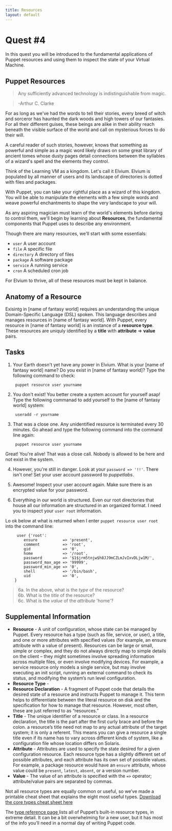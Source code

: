 ```yaml
---
title: Resources
layout: default
---
```


# Quest #4

In this quest you will be introduced to the fundamental applications of Puppet resources and using them to inspect the state of your Virtual Machine.

## Puppet Resources

> Any sufficiently advanced technology is indistinguishable from magic.

> -Arthur C. Clarke

For as long as we've had the words to tell their stories, every breed of witch and sorceror has haunted the dark woods and high towers of our fantasies. For all their different guises, these beings are alike in their ability reach beneath the visible surface of the world and call on mysterious forces to do their will.

A careful reader of such stories, however, knows that something as powerful and simple as a magic word likely draws on some great library of ancient tomes whose dusty pages detail connections between the syllables of a wizard's spell and the elements they control.

Think of the Learning VM as a kingdom. Let's call it Elvium. Elvium is populated by all manner of users and its landscape of directories is dotted with files and packages.

With Puppet, you can take your rightful place as a wizard of this kingdom. You will be able to manipulate the elements with a few simple words and weave powerful enchantments to shape the very landscape to your will.

As any aspiring magician must learn of the world's elements before daring to control them, we'll begin by learning about **Resources**, the fundamental components that Puppet uses to describe any environment.

Though there are many resources, we'll start with some essentials: 

* `user` A user account
* `file` A specific file
* `directory` A directory of files
* `package` A software package
* `service` A running service
* `cron` A scheduled cron job

For Elvium to thrive, all of these resources must be kept in balance.

## Anatomy of a Resource

Exisintg in [name of fantasy world] requires an understanding the unique Domain-Specific Language (DSL) spoken. This language describes and manages resources in [name of fantasy world]. With Puppet, every resource in [name of fantasy world] is an instance of a **resource type**. These resources are uniquly identified by a **title** with **attribute** => **value** pairs.

## Tasks

1. Your Earth doesn't yet have any power in Elvium. What is your [name of fantasy world] name? Do you exist in [name of fantasy world]? Type the following command to check: 

        puppet resource user yourname

2. You don't exist! You better create a system account for yourself asap! Type the following commanad to add yourself to the [name of fantasy world] system:

        useradd -r yourname

3. That was a close one. Any unidentified resource is terminated every 30 minutes. Go ahead and type the following command into the command line again:

        puppet resource user yourname        
Great! You're alive! That was a close call. Nobody is allowed to be here and not exist in the system.

4. However, you're still in danger. Look at your `password => '!!'`. There isn't one! Set your user account password to *puppetlabs*.

5. Awesome! Inspect your user account again. Make sure there is an encrypted value for your password.

6. Everything in our world is structured. Even our root directories that house all our information are structured in an organized format. I need you to inspect your `user root` information. 

Lo
ok below at what is returned when I enter `puppet resource user root` into the command line:
 
         user {'root':
        	ensure           => 'present',
        	comment          => 'root',
        	gid              => '0',
        	home             => '/root',
        	password         => '$1$jrm5tnjw$h8JJ9mCZLmJvIxvDLjw1M/',
        	password_max_age => '99999',
        	password_min_age => '0',
        	shell            => '/bin/bash',
        	uid              => '0',
        }	     

<!-- Carthik
- once the user has entered `puppet resource user root` in the command the display question 6a.
- once the user has entered the correct response in the command line, display question 6b.
- once the user has entered the correct response in the command line, display question 6c.
-->

>6a. In the above, what is the _type_ of the resource?  
6b. What is the _title_ of the resource?  
6c. What is the _value_ of the _attribute_ 'home'?

## Supplemental Information 

* **Resource** - A unit of configuration, whose state can be managed by Puppet. Every resource has a type (such as file, service, or user), a title, and one or more attributes with specified values (for example, an ensure attribute with a value of present). Resources can be large or small, simple or complex, and they do not always directly map to simple details on the client – they might sometimes involve spreading information across multiple files, or even involve modifying devices. For example, a service resource only models a single service, but may involve executing an init script, running an external command to check its status, and modifying the system’s run level configuration.
* **Resource Type** - 
* **Resource Declaration** - A fragment of Puppet code that details the desired state of a resource and instructs Puppet to manage it. This term helps to differentiate between the literal resource on disk and the specification for how to manage that resource. However, most often, these are just referred to as “resources.”
* **Title** - The unique identifier of a resource or class. In a resource declaration, the title is the part after the first curly brace and before the colon. a resource’s title need not map to any actual attribute of the target system; it is only a referent. This means you can give a resource a single title even if its name has to vary across different kinds of system, like a configuration file whose location differs on Solaris.
* **Attribute** - Attributes are used to specify the state desired for a given configuration resource. Each resource type has a slightly different set of possible attributes, and each attribute has its own set of possible values. For example, a package resource would have an `ensure` attribute, whose value could be `present`, `latest`, `absent`, or a version number.
* **Value** - The value of an attribute is specified with the `=>` operator; attribute/value pairs are separated by commas.


Not all resource types are equally common or useful, so weʼve made a printable cheat sheet that explains the eight most useful types. [Download the core types cheat sheet here](http://docs.puppetlabs.com/puppet_core_types_cheatsheet.pdf)

The [type reference page ](http://docs.puppetlabs.com/references/latest/type.html)lists all of Puppetʼs built-in resource types, 	in 	extreme detail. It can be a bit overwhelming for a new user, but 	it 	has most of the info youʼll need in a normal day of writing Puppet code. 
